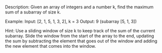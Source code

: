 Description:
Given an array of integers and a number k, find the maximum sum of a subarray of size k.

Example:
Input: [2, 1, 5, 1, 3, 2], k = 3
Output: 9 (subarray [5, 1, 3])

Hint:
Use a sliding window of size k to keep track of the sum of the current subarray. Slide the window from the start of the array to the end, updating the sum by subtracting the element that goes out of the window and adding the new element that comes into the window.